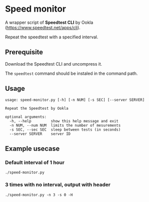 # Speed monitor
A wrapper script of **Speedtest CLI** by Ookla (https://www.speedtest.net/apps/cli).

Repeat the speedtest with a specified interval.

## Prerequisite
Download the Speedtest CLI and uncompress it.

The `speedtest` command should be instaled in the command path.

## Usage
```
usage: speed-monitor.py [-h] [-n NUM] [-s SEC] [--server SERVER]

Repeat the Speedtest by Ookla

optional arguments:
  -h, --help         show this help message and exit
  -n NUM, --num NUM  limits the number of mesurements
  -s SEC, --sec SEC  sleep between tests (in seconds)
  --server SERVER    server ID
```

## Example usecase
### Default interval of 1 hour
```
./speed-monitor.py
```
### 3 times with no interval, output with header
```
./speed-monitor.py -n 3 -s 0 -H
```
